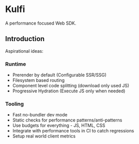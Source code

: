 # Kulfi

A performance focused Web SDK.

## Introduction

Aspirational ideas:

### Runtime

- Prerender by default (Configurable SSR/SSG)
- Filesystem based routing
- Component level code splitting (download only used JS)
- Progressive Hydration (Execute JS only when needed)

### Tooling

- Fast no-bundler dev mode 
- Static checks for performance patterns/anti-patterns
- Use budgets for everything - JS, HTML, CSS
- Integrate with performance tools in CI to catch regressions
- Setup real world client metrics


